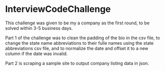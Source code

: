# InterviewCodeChallenge
This challenge was given to be my a company as the first round, to be solved within 3-5 business days.

Part 1 of the challenge was to clean the padding of the bio in the csv file, to change the state name abbreviations to their fulle names using the state abbreviations csv file, and to normalize the date and offset it to a new column if the date was invalid.

Part 2 is scraping a sample site to output company listing data in json.
